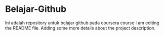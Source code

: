 # Belajar-Github
Ini adalah repository untuk belajar github pada coursera course
I am editing the README file. Adding some more details about the project description.
